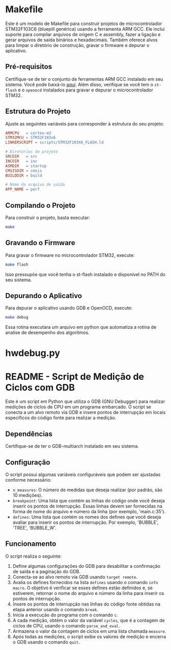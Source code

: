 # Makefile

Este é um modelo de Makefile para construir projetos de microcontrolador STM32F103C6 (bluepill genérica) usando a ferramenta ARM GCC. Ele inclui suporte para compilar arquivos de origem C e assembly, fazer a ligação e gerar arquivos de saída binários e hexadecimais. Também oferece alvos para limpar o diretório de construção, gravar o firmware e depurar o aplicativo.

## Pré-requisitos

Certifique-se de ter o conjunto de ferramentas ARM GCC instalado em seu sistema. Você pode baixá-lo [aqui](https://developer.arm.com/tools-and-software/open-source-software/developer-tools/gnu-toolchain/gnu-rm/downloads). Além disso, verifique se você tem o `st-flash` e o `openocd` instalados para gravar e depurar o microcontrolador STM32.

## Estrutura do Projeto

Ajuste as seguintes variáveis para corresponder à estrutura do seu projeto:

```makefile
ARMCPU   = cortex-m3
STM32MCU = STM32F103x6
LINKERSCRIPT = scripts/STM32F103X6_FLASH.ld

# Diretórios do projeto
SRCDIR   = src
INCDIR   = inc
ASMDIR   = startup
CMSISDIR = cmsis
BUILDDIR = build

# Nome do arquivo de saída
APP_NAME = perf
```

## Compilando o Projeto

Para construir o projeto, basta executar:

```bash
make
```

## Gravando o Firmware

Para gravar o firmware no microcontrolador STM32, execute:

```bash
make flash
```

Isso pressupõe que você tenha o st-flash instalado e disponível no PATH do seu sistema.

## Depurando o Aplicativo

Para depurar o aplicativo usando GDB e OpenOCD, execute:

```bash
make debug
```

Essa rotina executara um arquivo em python que automatiza a rotina de analise de desempenho dos algoritmos.

# hwdebug.py

# README - Script de Medição de Ciclos com GDB

Este é um script em Python que utiliza o GDB (GNU Debugger) para realizar medições de ciclos de CPU em um programa embarcado. O script se conecta a um alvo remoto via GDB e insere pontos de interrupção em locais específicos do código fonte para realizar a medição.

## Dependências

Certifique-se de ter o GDB-multiarch instalado em seu sistema.

## Configuração

O script possui algumas variáveis configuráveis que podem ser ajustadas conforme necessário:

- `n_measures`: O número de medidas que deseja realizar (por padrão, são 10 medições).
- `breakpoint`: Uma lista que contém as linhas do código onde você deseja inserir os pontos de interrupção. Essas linhas devem ser fornecidas na forma de nome do arquivo e número da linha (por exemplo, 'main.c:35').
- `defines`: Uma lista que contém os nomes dos defines que você deseja avaliar para inserir os pontos de interrupção. Por exemplo, 'BUBBLE', 'TREE', 'BUBBLE_W'.

## Funcionamento

O script realiza o seguinte:

1. Define algumas configurações do GDB para desabilitar a confirmação de saída e a paginação do GDB.
2. Conecta-se ao alvo remoto via GDB usando `target remote`.
3. Avalia os defines fornecidos na lista `defines` usando o comando `info macro`. O objetivo é verificar se esses defines estão definidos e, se estiverem, retornar o nome do arquivo e número da linha para inserir os pontos de interrupção.
4. Insere os pontos de interrupção nas linhas do código fonte obtidas na etapa anterior usando o comando `break`.
5. Inicia a execução do programa com o comando `c`.
6. A cada medição, obtém o valor da variável `cycles`, que é a contagem de ciclos de CPU, usando o comando `parse_and_eval`.
7. Armazena o valor da contagem de ciclos em uma lista chamada `measure`.
8. Após todas as medições, o script exibe os valores de medição e encerra o GDB usando o comando `quit`.

